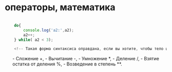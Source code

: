 # операторы, математика

```js

    do{
        console.log('a2:',a2);
        a2++;
    } while( a2 < 3);

    <!-- Такая форма синтаксиса оправдана, если вы хотите, чтобы тело цикла выполнилось хотя бы один раз, -->
```

<ul>
    - Сложение +,
    - Вычитание -,
    - Умножение *,
    - Деление /,
    - Взятие остатка от деления %,
    - Возведение в степень **.
</ul>
